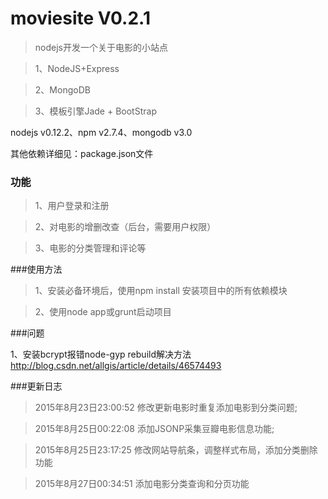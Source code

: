 # moviesite V0.2.1
>nodejs开发一个关于电影的小站点

>1、NodeJS+Express

>2、MongoDB

>3、模板引擎Jade + BootStrap

nodejs v0.12.2、npm v2.7.4、mongodb v3.0

其他依赖详细见：package.json文件

### 功能

>1、用户登录和注册

>2、对电影的增删改查（后台，需要用户权限）

>3、电影的分类管理和评论等

###使用方法

>1、安装必备环境后，使用npm install 安装项目中的所有依赖模块

>2、使用node app或grunt启动项目

###问题

1、安装bcrypt报错node-gyp rebuild解决方法
	http://blog.csdn.net/allgis/article/details/46574493

###更新日志

>2015年8月23日23:00:52 修改更新电影时重复添加电影到分类问题;

>2015年8月25日00:22:08 添加JSONP采集豆瓣电影信息功能;

>2015年8月25日23:17:25 修改网站导航条，调整样式布局，添加分类删除功能

>2015年8月27日00:34:51 添加电影分类查询和分页功能
